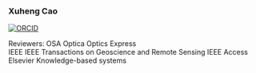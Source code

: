 ### Xuheng Cao
[![ORCID]()](https://orcid.org/0000-0001-9907-0743) 

Reviewers:
OSA Optica Optics Express  
IEEE IEEE Transactions on Geoscience and Remote Sensing IEEE Access  
Elsevier Knowledge-based systems
<!--
**Caoxuheng/Caoxuheng** is a ✨ _special_ ✨ repository because its `README.md` (this file) appears on your GitHub profile.

Here are some ideas to get you started:

- 🔭 I’m currently working on ...
- 🌱 I’m currently learning ...
- 👯 I’m looking to collaborate on ...
- 🤔 I’m looking for help with ...
- 💬 Ask me about ...
- 📫 How to reach me: ...
- 😄 Pronouns: ...
- ⚡ Fun fact: ...
-->
